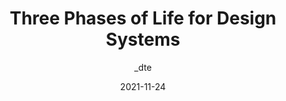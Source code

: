 ---
author: _dte
date: 2021-11-24
tags:
  - design-systems
target_url: https://daneden.me/blog/2021/three-phases-of-design-systems
title: Three Phases of Life for Design Systems
---